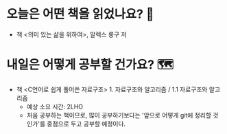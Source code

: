 # 오늘은 어떤 책을 읽었나요? 📖
- 책 <의미 있는 삶을 위하여>, 알렉스 룽구 저

# 내일은 어떻게 공부할 건가요? 🗺
- 책 <C언어로 쉽게 풀어쓴 자료구조> 1. 자료구조와 알고리즘 / 1.1 자료구조와 알고리즘 
    - 예상 소요 시간: 2LHO
    - 처음 공부하는 책이므로, 많이 공부하기보다는 '앞으로 어떻게 git에 정리할 것인가'를 중점으로 두고 공부할 예정이다.